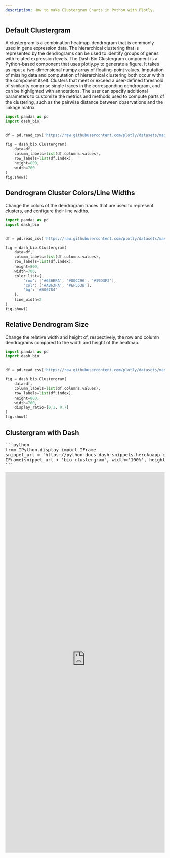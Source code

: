 ```yaml
---
description: How to make Clustergram Charts in Python with Plotly.
---
```

## Default Clustergram
A clustergram is a combination heatmap-dendrogram that is commonly used in gene expression data. The hierarchical clustering that is represented by the dendrograms can be used to identify groups of genes with related expression levels. The Dash Bio Clustergram component is a Python-based component that uses plotly.py to generate a figure. It takes as input a two-dimensional numpy array of floating-point values. Imputation of missing data and computation of hierarchical clustering both occur within the component itself. Clusters that meet or exceed a user-defined threshold of similarity comprise single traces in the corresponding dendrogram, and can be highlighted with annotations. The user can specify additional parameters to customize the metrics and methods used to compute parts of the clustering, such as the pairwise distance between observations and the linkage matrix.

```python
import pandas as pd
import dash_bio


df = pd.read_csv('https://raw.githubusercontent.com/plotly/datasets/master/Dash_Bio/Chromosomal/clustergram_brain_cancer.csv')

fig = dash_bio.Clustergram(
    data=df,
    column_labels=list(df.columns.values),
    row_labels=list(df.index),
    height=800,
    width=700
)
fig.show()
```

## Dendrogram Cluster Colors/Line Widths
Change the colors of the dendrogram traces that are used to represent clusters, and configure their line widths.


```python
import pandas as pd
import dash_bio


df = pd.read_csv('https://raw.githubusercontent.com/plotly/datasets/master/Dash_Bio/Chromosomal/clustergram_brain_cancer.csv')

fig = dash_bio.Clustergram(
    data=df,
    column_labels=list(df.columns.values),
    row_labels=list(df.index),
    height=800,
    width=700,
    color_list={
        'row': ['#636EFA', '#00CC96', '#19D3F3'],
        'col': ['#AB63FA', '#EF553B'],
        'bg': '#506784'
    },
    line_width=2
)
fig.show()
```

## Relative Dendrogram Size
Change the relative width and height of, respectively, the row and column dendrograms compared to the width and height of the heatmap.


```python
import pandas as pd
import dash_bio


df = pd.read_csv('https://raw.githubusercontent.com/plotly/datasets/master/Dash_Bio/Chromosomal/clustergram_brain_cancer.csv')

fig = dash_bio.Clustergram(
    data=df,
    column_labels=list(df.columns.values),
    row_labels=list(df.index),
    height=800,
    width=700,
    display_ratio=[0.1, 0.7]
)
fig.show()
```

## Clustergram with Dash

<pre hide_code="true">
```python
from IPython.display import IFrame
snippet_url = 'https://python-docs-dash-snippets.herokuapp.com/python-docs-dash-snippets/'
IFrame(snippet_url + 'bio-clustergram', width='100%', height=1200)
```
</pre>

<iframe src="https://python-docs-dash-snippets.herokuapp.com/python-docs-dash-snippets/bio-clustergram" width="100%" height="1200" style="border:none;"></iframe>
